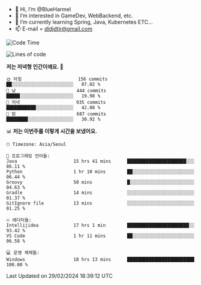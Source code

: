 - 👋 Hi, I’m @BlueHarmel
- 👀 I’m interested in GameDev, WebBackend, etc.
- 🌱 I’m currently learning Spring, Java, Kubernetes ETC...
- 📫 E-mail = dldjdtjr@gmail.com
  <!--START_SECTION:waka-->
![Code Time](http://img.shields.io/badge/Code%20Time-434%20hrs%2025%20mins-blue)

![Lines of code](https://img.shields.io/badge/%EC%A0%80%EB%8A%94%20%EC%97%AC%ED%83%9C%EA%B9%8C%EC%A7%80%20-39.8%20million%20%EC%A4%84%EC%9D%98%20%EC%BD%94%EB%93%9C%EB%A5%BC%20%EC%9E%91%EC%84%B1%ED%96%88%EC%96%B4%EC%9A%94.-blue)

**저는 저녁형 인간이에요. 🦉** 

```text
🌞 아침                     156 commits         ██░░░░░░░░░░░░░░░░░░░░░░░   07.02 % 
🌆 낮　                     444 commits         █████░░░░░░░░░░░░░░░░░░░░   19.98 % 
🌃 저녁                     935 commits         ███████████░░░░░░░░░░░░░░   42.08 % 
🌙 밤　                     687 commits         ████████░░░░░░░░░░░░░░░░░   30.92 % 
```


📊 **저는 이번주를 이렇게 시간을 보냈어요.** 

```text
🕑︎ Timezone: Asia/Seoul

💬 프로그래밍 언어들: 
Java                     15 hrs 41 mins      ██████████████████████░░░   86.11 % 
Python                   1 hr 10 mins        ██░░░░░░░░░░░░░░░░░░░░░░░   06.44 % 
Groovy                   50 mins             █░░░░░░░░░░░░░░░░░░░░░░░░   04.63 % 
Gradle                   14 mins             ░░░░░░░░░░░░░░░░░░░░░░░░░   01.37 % 
GitIgnore file           13 mins             ░░░░░░░░░░░░░░░░░░░░░░░░░   01.25 % 

🔥 에디터들: 
Intellijidea             17 hrs 1 min        ███████████████████████░░   93.42 % 
VS Code                  1 hr 11 mins        ██░░░░░░░░░░░░░░░░░░░░░░░   06.58 % 

💻 운영 체제들: 
Windows                  18 hrs 13 mins      █████████████████████████   100.00 % 
```


 Last Updated on 29/02/2024 18:39:12 UTC
<!--END_SECTION:waka-->
<!---
BlueHarmel/BlueHarmel is a ✨ special ✨ repository because its `README.md` (this file) appears on your GitHub profile.
You can click the Preview link to take a look at your changes.
--->

